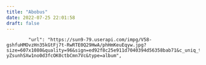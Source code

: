 ```yaml
---
title: "Abobus"
date: 2022-07-25 22:01:58
draft: false
---
```


            "url": "https://sun9-79.userapi.com/impg/V58-gshfuHMOvzHn35kGtFj7t-RwRTE0Q29HwA/phHmKeuEqyw.jpg?size=607x1080&quality=96&sign=ed92f8c25e911d7040394d56358bab71&c_uniq_tag=WlAM3biyhykrP-yZsunhSXw1no0d3fcOK0ctbCmn7Vc&type=album",
